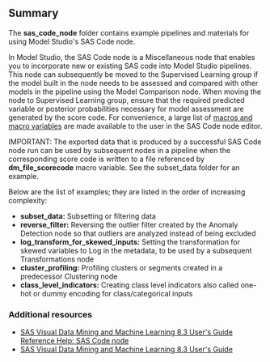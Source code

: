 ## Summary

The **sas_code_node** folder contains example pipelines and materials for using Model Studio's SAS Code node.

In Model Studio, the SAS Code node is a Miscellaneous node that enables you to incorporate new or existing SAS code into Model Studio pipelines. This node can subsequently be moved to the Supervised Learning group if the model built in the node needs to be assessed and compared with other models in the pipeline using the Model Comparison node. When moving the node to Supervised Learning group, ensure that the required predicted variable or posterior probabilities necessary for model assessment are generated by the score code. For convenience, a large list of [macros and macro variables](https://go.documentation.sas.com/?cdcId=vdmmlcdc&cdcVersion=8.3&docsetId=vdmmlref&docsetTarget=n1jewxtohvdh8vn15m6rzkndovvu.htm&locale=en) are made available to the user in the SAS Code node editor.

IMPORTANT: The exported data that is produced by a successful SAS Code node run can be used by subsequent nodes in a pipeline when the corresponding score code is written to a file referenced by **dm_file_scorecode** macro variable. See the subset_data folder for an example. 

Below are the list of examples; they are listed in the order of increasing complexity:
- **subset_data:** Subsetting or filtering data 
- **reverse_filter:** Reversing the outlier filter created by the Anomaly Detection node so that outliers are analyzed instead of being excluded
- **log_transform_for_skewed_inputs:** Setting the transformation for skewed variables to Log in the metadata, to be used by a subsequent Transformations node
- **cluster_profiling:** Profiling clusters or segments created in a predecessor Clustering node
- **class_level_indicators:** Creating class level indicators also called one-hot or dummy encoding for class/categorical inputs

### Additional resources
- [SAS Visual Data Mining and Machine Learning 8.3 User's Guide Reference Help: SAS Code node](https://go.documentation.sas.com/?cdcId=vdmmlcdc&cdcVersion=8.3&docsetId=vdmmlref&docsetTarget=n1tel4vhrsqnorn14imelpnu7a87.htm&locale=en)
- [SAS Visual Data Mining and Machine Learning 8.3 User's Guide](https://go.documentation.sas.com/?cdcId=vdmmlcdc&cdcVersion=8.3&docsetId=vdmmlug&docsetTarget=titlepage.htm&locale=en)